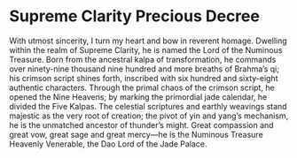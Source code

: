 # Supreme Clarity Precious Decree

With utmost sincerity, I turn my heart and bow in reverent homage. Dwelling within the realm of Supreme Clarity, he is named the Lord of the Numinous Treasure. Born from the ancestral kalpa of transformation, he commands over ninety-nine thousand nine hundred and more breaths of Brahma’s qi; his crimson script shines forth, inscribed with six hundred and sixty-eight authentic characters. Through the primal chaos of the crimson script, he opened the Nine Heavens; by marking the primordial jade calendar, he divided the Five Kalpas. The celestial scriptures and earthly weavings stand majestic as the very root of creation; the pivot of yin and yang’s mechanism, he is the unmatched ancestor of thunder’s might. Great compassion and great vow, great sage and great mercy—he is the Numinous Treasure Heavenly Venerable, the Dao Lord of the Jade Palace.